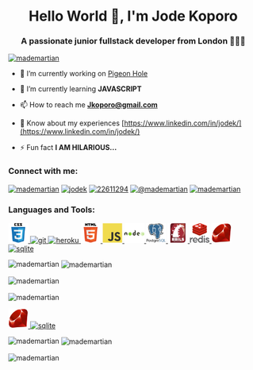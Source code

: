 <h1 align="center">Hello World 👋, I'm Jode Koporo</h1>
<h3 align="center">A passionate junior fullstack developer from London 👨🏽‍💻</h3>

<p align="left"> <a href="https://github.com/ryo-ma/github-profile-trophy"><img src="https://github-profile-trophy.vercel.app/?username=mademartian" alt="mademartian" /></a> </p>

- 🔭 I’m currently working on [Pigeon Hole](https://github.com/DevWolf90/PigeonHole)

- 🌱 I’m currently learning **JAVASCRIPT**

- 📫 How to reach me **Jkoporo@gmail.com**

- 📄 Know about my experiences [https://www.linkedin.com/in/jodek/](https://www.linkedin.com/in/jodek/)

- ⚡ Fun fact **I AM HILARIOUS...**

<h3 align="left">Connect with me:</h3>
<p align="left">
<a href="https://codepen.io/mademartian" target="blank"><img align="center" src="https://raw.githubusercontent.com/rahuldkjain/github-profile-readme-generator/master/src/images/icons/Social/codepen.svg" alt="mademartian" height="30" width="40" /></a>
<a href="https://linkedin.com/in/jodek" target="blank"><img align="center" src="https://raw.githubusercontent.com/rahuldkjain/github-profile-readme-generator/master/src/images/icons/Social/linked-in-alt.svg" alt="jodek" height="30" width="40" /></a>
<a href="https://stackoverflow.com/users/22611294" target="blank"><img align="center" src="https://raw.githubusercontent.com/rahuldkjain/github-profile-readme-generator/master/src/images/icons/Social/stack-overflow.svg" alt="22611294" height="30" width="40" /></a>
<a href="https://hashnode.com/@mademartian" target="blank"><img align="center" src="https://raw.githubusercontent.com/rahuldkjain/github-profile-readme-generator/master/src/images/icons/Social/hashnode.svg" alt="@mademartian" height="30" width="40" /></a>
<a href="https://www.leetcode.com/mademartian" target="blank"><img align="center" src="https://raw.githubusercontent.com/rahuldkjain/github-profile-readme-generator/master/src/images/icons/Social/leet-code.svg" alt="mademartian" height="30" width="40" /></a>
</p>

<h3 align="left">Languages and Tools:</h3>
<p align="left"> <a href="https://www.w3schools.com/css/" target="_blank" rel="noreferrer"> <img src="https://raw.githubusercontent.com/devicons/devicon/master/icons/css3/css3-original-wordmark.svg" alt="css3" width="40" height="40"/> </a> <a href="https://git-scm.com/" target="_blank" rel="noreferrer"> <img src="https://www.vectorlogo.zone/logos/git-scm/git-scm-icon.svg" alt="git" width="40" height="40"/> </a> <a href="https://heroku.com" target="_blank" rel="noreferrer"> <img src="https://www.vectorlogo.zone/logos/heroku/heroku-icon.svg" alt="heroku" width="40" height="40"/> </a> <a href="https://www.w3.org/html/" target="_blank" rel="noreferrer"> <img src="https://raw.githubusercontent.com/devicons/devicon/master/icons/html5/html5-original-wordmark.svg" alt="html5" width="40" height="40"/> </a> <a href="https://developer.mozilla.org/en-US/docs/Web/JavaScript" target="_blank" rel="noreferrer"> <img src="https://raw.githubusercontent.com/devicons/devicon/master/icons/javascript/javascript-original.svg" alt="javascript" width="40" height="40"/> </a> <a href="https://nodejs.org" target="_blank" rel="noreferrer"> <img src="https://raw.githubusercontent.com/devicons/devicon/master/icons/nodejs/nodejs-original-wordmark.svg" alt="nodejs" width="40" height="40"/> </a> <a href="https://www.postgresql.org" target="_blank" rel="noreferrer"> <img src="https://raw.githubusercontent.com/devicons/devicon/master/icons/postgresql/postgresql-original-wordmark.svg" alt="postgresql" width="40" height="40"/> </a> <a href="https://rubyonrails.org" target="_blank" rel="noreferrer"> <img src="https://raw.githubusercontent.com/devicons/devicon/master/icons/rails/rails-original-wordmark.svg" alt="rails" width="40" height="40"/> </a> <a href="https://redis.io" target="_blank" rel="noreferrer"> <img src="https://raw.githubusercontent.com/devicons/devicon/master/icons/redis/redis-original-wordmark.svg" alt="redis" width="40" height="40"/> </a> <a href="https://www.ruby-lang.org/en/" target="_blank" rel="noreferrer"> <img src="https://raw.githubusercontent.com/devicons/devicon/master/icons/ruby/ruby-original.svg" alt="ruby" width="40" height="40"/> </a> <a href="https://www.sqlite.org/" target="_blank" rel="noreferrer"> <img src="https://www.vectorlogo.zone/logos/sqlite/sqlite-icon.svg" alt="sqlite" width="40" height="40"/> </a> </p>

<p><img align="left" src="https://github-readme-stats.vercel.app/api/top-langs?username=mademartian&show_icons=true&locale=en&layout=compact" alt="mademartian" /></p>

<p>&nbsp;<img align="center" src="https://github-readme-stats.vercel.app/api?username=mademartian&show_icons=true&locale=en" alt="mademartian" /></p>

<p><img align="center" src="https://github-readme-streak-stats.herokuapp.com/?user=mademartian&" alt="mademartian" /></p>

<p><img align="center" src="https://github-readme-streak-stats.herokuapp.com/?user=mademartian&" alt="mademartian" /></p><a href="https://www.ruby-lang.org/en/" target="_blank" rel="noreferrer"> <img src="https://raw.githubusercontent.com/devicons/devicon/master/icons/ruby/ruby-original.svg" alt="ruby" width="40" height="40"/> </a> <a href="https://www.sqlite.org/" target="_blank" rel="noreferrer"> <img src="https://www.vectorlogo.zone/logos/sqlite/sqlite-icon.svg" alt="sqlite" width="40" height="40"/> </a> </p>

<p><img align="left" src="https://github-readme-stats.vercel.app/api/top-langs?username=mademartian&show_icons=true&locale=en&layout=compact" alt="mademartian" /></p>

<p>&nbsp;<img align="center" src="https://github-readme-stats.vercel.app/api?username=mademartian&show_icons=true&locale=en" alt="mademartian" /></p>

<p><img align="center" src="https://github-readme-streak-stats.herokuapp.com/?user=mademartian&" alt="mademartian" /></p>
